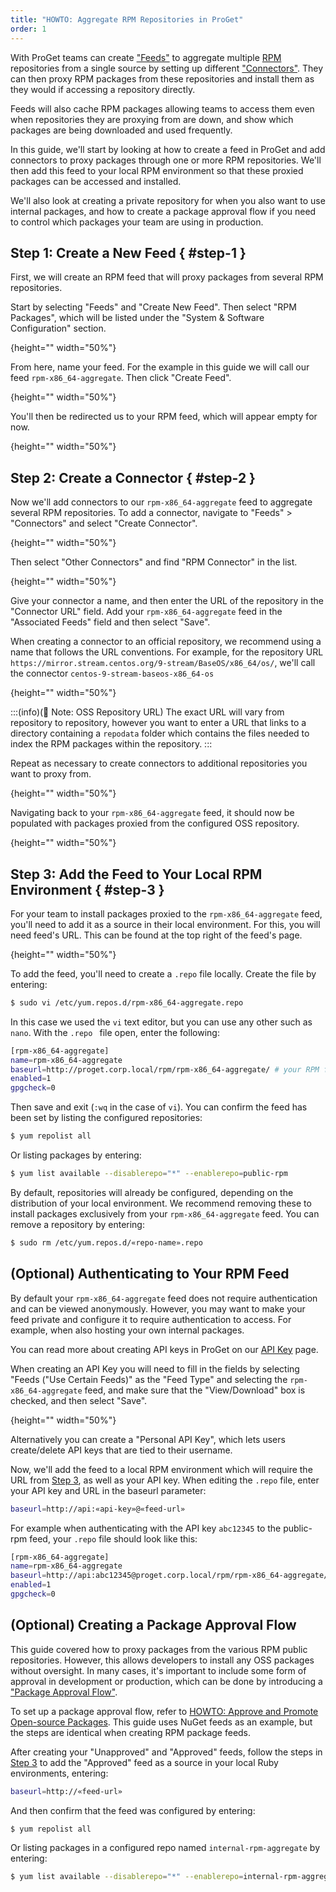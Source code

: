 ```yaml
---
title: "HOWTO: Aggregate RPM Repositories in ProGet"
order: 1
---
```


With ProGet teams can create ["Feeds"](/docs/proget/feeds/feed-overview) to aggregate multiple [RPM](https://rpm.org/) repositories from a single source by setting up different ["Connectors"](/docs/proget/feeds/connector-overview). They can then proxy RPM packages from these repositories and install them as they would if accessing a repository directly.

Feeds will also cache RPM packages allowing teams to access them even when repositories they are proxying from are down, and show which packages are being downloaded and used frequently.

In this guide, we'll start by looking at how to create a feed in ProGet and add connectors to proxy packages through one or more RPM repositories. We'll then add this feed to your local RPM environment so that these proxied packages can be accessed and installed. 

We'll also look at creating a private repository for when you also want to use internal packages, and how to create a package approval flow if you need to control which packages your team are using in production. 

## Step 1: Create a New Feed { #step-1 }

First, we will create an RPM feed that will proxy packages from several RPM repositories. 

Start by selecting "Feeds" and "Create New Feed". Then select "RPM Packages", which will be listed under the "System & Software Configuration" section.

![](){height="" width="50%"}

From here, name your feed. For the example in this guide we will call our feed `rpm-x86_64-aggregate`. Then click "Create Feed".

![](){height="" width="50%"}

You'll then be redirected us to your RPM feed, which will appear empty for now.

![](){height="" width="50%"}

## Step 2: Create a Connector { #step-2 }

Now we'll add connectors to our `rpm-x86_64-aggregate` feed to aggregate several RPM repositories. To add a connector, navigate to "Feeds" > "Connectors" and select "Create Connector".

![](){height="" width="50%"}

Then select "Other Connectors" and find "RPM Connector" in the list.

![](){height="" width="50%"}

Give your connector a name, and then enter the URL of the repository in the "Connector URL" field. Add your `rpm-x86_64-aggregate` feed in the "Associated Feeds" field and then select "Save". 

When creating a connector to an official repository, we recommend using a name that follows the URL conventions. For example, for the repository URL `https://mirror.stream.centos.org/9-stream/BaseOS/x86_64/os/`, we'll call the connector `centos-9-stream-baseos-x86_64-os`

![](){height="" width="50%"}

:::(info)(📄 Note: OSS Repository URL)
The exact URL will vary from repository to repository, however you want to enter a URL that links to a directory containing a `repodata` folder which contains the files needed to index the RPM packages within the repository. 
:::

Repeat as necessary to create connectors to additional repositories you want to proxy from. 

![](){height="" width="50%"}

Navigating back to your `rpm-x86_64-aggregate` feed, it should now be populated with packages proxied from the configured OSS repository.

![](){height="" width="50%"}

## Step 3: Add the Feed to Your Local RPM Environment { #step-3 }

For your team to install packages proxied to the `rpm-x86_64-aggregate` feed, you'll need to add it as a source in their local environment. For this, you will need feed's URL. This can be found at the top right of the feed's page.

![](){height="" width="50%"}

To add the feed, you'll need to create a `.repo` file locally. Create the file by entering: 

```bash
$ sudo vi /etc/yum.repos.d/rpm-x86_64-aggregate.repo  
```

In this case we used the `vi` text editor, but you can use any other such as `nano`. With the `.repo ` file open, enter the following:

```bash
[rpm-x86_64-aggregate]
name=rpm-x86_64-aggregate
baseurl=http://proget.corp.local/rpm/rpm-x86_64-aggregate/ # your RPM feed URL
enabled=1 
gpgcheck=0 
```

Then save and exit (`:wq` in the case of `vi`). You can confirm the feed has been set by listing the configured repositories:

```bash
$ yum repolist all
```

Or listing packages by entering:

```bash
$ yum list available --disablerepo="*" --enablerepo=public-rpm
```

By default, repositories will already be configured, depending on the distribution of your local environment. We recommend removing these to install packages exclusively from your `rpm-x86_64-aggregate` feed. You can remove a repository by entering:

```bash
$ sudo rm /etc/yum.repos.d/«repo-name».repo
```

## (Optional) Authenticating to Your RPM Feed

By default your `rpm-x86_64-aggregate` feed does not require authentication and can be viewed anonymously. However, you may want to make your feed private and configure it to require authentication to access. For example, when also hosting your own internal packages.

You can read more about creating API keys in ProGet on our [API Key](/docs/proget/reference-api/proget-apikeys) page. 

When creating an API Key you will need to fill in the fields by selecting "Feeds ("Use Certain Feeds)" as the "Feed Type" and selecting the `rpm-x86_64-aggregate` feed, and make sure that the "View/Download" box is checked, and then select "Save".

![](){height="" width="50%"}

Alternatively you can create a "Personal API Key", which lets users create/delete API keys that are tied to their username.

Now, we'll add the feed to a local RPM environment which will require the URL from [Step 3](#step-3), as well as your API key. When editing the `.repo` file, enter your API key and URL in the baseurl parameter:

```bash
baseurl=http://api:«api-key»@«feed-url»
```

For example when authenticating with the API key `abc12345` to the public-rpm feed, your `.repo` file should look like this:

```bash
[rpm-x86_64-aggregate]
name=rpm-x86_64-aggregate
baseurl=http://api:abc12345@proget.corp.local/rpm/rpm-x86_64-aggregate/  
enabled=1 
gpgcheck=0 
```

## (Optional) Creating a Package Approval Flow

This guide covered how to proxy packages from the various RPM public repositories. However, this allows developers to install any OSS packages without oversight. In many cases, it's important to include some form of approval in development or production, which can be done by introducing a ["Package Approval Flow"](/docs/proget/packages/package-promotion).

To set up a package approval flow, refer to [HOWTO: Approve and Promote Open-source Packages](/docs/proget/packages/package-promotion/proget-howto-promote-packages). This guide uses NuGet feeds as an example, but the steps are identical when creating RPM package feeds.

After creating your "Unapproved" and "Approved" feeds, follow the steps in [Step 3](#step-3) to add the "Approved" feed as a source in your local Ruby environments, entering:

```bash
baseurl=http://«feed-url»
```

And then confirm that the feed was configured by entering:

```bash
$ yum repolist all
```

Or listing packages in a configured repo named `internal-rpm-aggregate` by entering:

```bash
$ yum list available --disablerepo="*" --enablerepo=internal-rpm-aggregate
```

